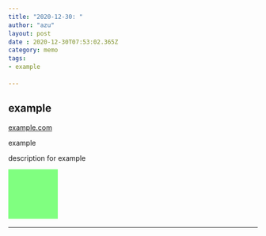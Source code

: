 ```yaml
---
title: "2020-12-30: "
author: "azu"
layout: post
date : 2020-12-30T07:53:02.365Z
category: memo
tags:
- example

---
```

<!-- generated by hubmemo -->
## example
[example.com](https://example.com "example")
<p class="item-tags"><span class="item-tag">example</span></p>

description for example

![](https://raw.githubusercontent.com/azu/hubmemo/test/data/2020/12/img/img.png)

----
